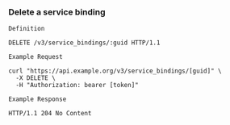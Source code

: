 ### Delete a service binding

```
Definition
```

```http
DELETE /v3/service_bindings/:guid HTTP/1.1
```

```
Example Request
```

```shell
curl "https://api.example.org/v3/service_bindings/[guid]" \
  -X DELETE \
  -H "Authorization: bearer [token]"
```

```
Example Response
```

```http
HTTP/1.1 204 No Content
```
